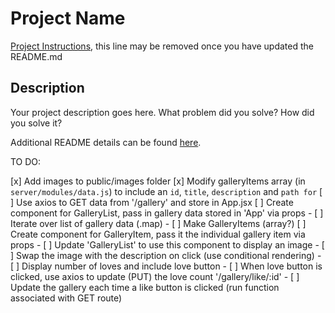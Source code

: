 # Project Name

[Project Instructions](./INSTRUCTIONS.md), this line may be removed once you have updated the README.md

## Description

Your project description goes here. What problem did you solve? How did you solve it?

Additional README details can be found [here](https://github.com/PrimeAcademy/readme-template/blob/master/README.md).



TO DO:

[x] Add images to public/images folder
[x] Modify galleryItems array (in `server/modules/data.js`) to include an `id`, `title`, `description` and `path for`
[ ] Use axios to GET data from '/gallery' and store in App.jsx
[ ] Create component for GalleryList, pass in gallery data stored in 'App' via props
    - [ ] Iterate over list of gallery data (.map)
    - [ ] Make GalleryItems (array?) 
[ ] Create component for GalleryItem, pass it the individual gallery item via props
    - [ ] Update 'GalleryList' to use this component to display an image
    - [ ] Swap the image with the description on click (use conditional rendering)
    - [ ] Display number of loves and include love button
    - [ ] When love button is clicked, use axios to update (PUT) the love count '/gallery/like/:id'
    - [ ] Update the gallery each time a like button is clicked (run function associated with GET route)